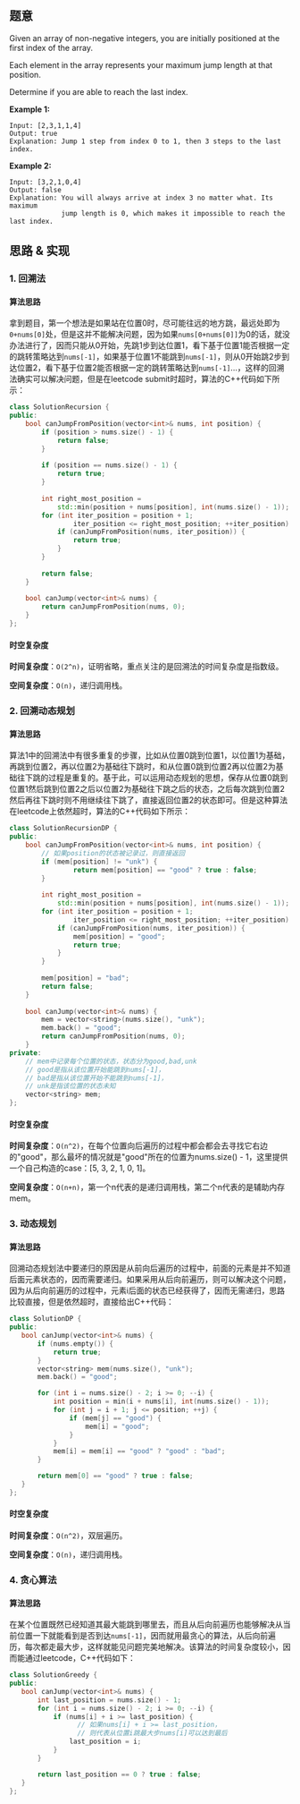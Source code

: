 ## 题意

Given an array of non-negative integers, you are initially positioned at the first index of the array.

Each element in the array represents your maximum jump length at that position.

Determine if you are able to reach the last index.

**Example 1:**

```
Input: [2,3,1,1,4]
Output: true
Explanation: Jump 1 step from index 0 to 1, then 3 steps to the last index.
```

**Example 2:**

```
Input: [3,2,1,0,4]
Output: false
Explanation: You will always arrive at index 3 no matter what. Its maximum
             jump length is 0, which makes it impossible to reach the last index.
```

## 思路 & 实现

### 1. 回溯法

#### **算法思路**

拿到题目，第一个想法是如果站在位置0时，尽可能往远的地方跳，最远处即为`0+nums[0]`处，但是这并不能解决问题，因为如果`nums[0+nums[0]]`为0的话，就没办法进行了，因而只能从0开始，先跳1步到达位置1，看下基于位置1能否根据一定的跳转策略达到`nums[-1]`，如果基于位置1不能跳到`nums[-1]`，则从0开始跳2步到达位置2，看下基于位置2能否根据一定的跳转策略达到`nums[-1]`...，这样的回溯法确实可以解决问题，但是在leetcode submit时超时，算法的C++代码如下所示：

```C++
class SolutionRecursion {
public:
    bool canJumpFromPosition(vector<int>& nums, int position) {
        if (position > nums.size() - 1) {
            return false;
        }
        
        if (position == nums.size() - 1) {
            return true;
        }
        
        int right_most_position = 
            std::min(position + nums[position], int(nums.size() - 1));
        for (int iter_position = position + 1; 
                iter_position <= right_most_position; ++iter_position) {
            if (canJumpFromPosition(nums, iter_position)) {
                return true;
            }
        }
        
        return false;
    }
    
    bool canJump(vector<int>& nums) {
        return canJumpFromPosition(nums, 0);
    }
};
```

#### **时空复杂度**

**时间复杂度**：`O(2^n)`，证明省略，重点关注的是回溯法的时间复杂度是指数级。

**空间复杂度**：`O(n)`，递归调用栈。

### 2. 回溯动态规划

#### **算法思路**

算法1中的回溯法中有很多重复的步骤，比如从位置0跳到位置1，以位置1为基础，再跳到位置2，再以位置2为基础往下跳时，和从位置0跳到位置2再以位置2为基础往下跳的过程是重复的。基于此，可以运用动态规划的思想，保存从位置0跳到位置1然后跳到位置2之后以位置2为基础往下跳之后的状态，之后每次跳到位置2然后再往下跳时则不用继续往下跳了，直接返回位置2的状态即可。但是这种算法在leetcode上依然超时，算法的C++代码如下所示：

```C++
class SolutionRecursionDP {
public:
    bool canJumpFromPosition(vector<int>& nums, int position) {
      	// 如果position的状态被记录过，则直接返回
        if (mem[position] != "unk") {
        		return mem[position] == "good" ? true : false;
        }
        
        int right_most_position = 
            std::min(position + nums[position], int(nums.size() - 1));
        for (int iter_position = position + 1; 
                iter_position <= right_most_position; ++iter_position) {
            if (canJumpFromPosition(nums, iter_position)) {
                mem[position] = "good";
              	return true;
            }
        }
        
        mem[position] = "bad";
      	return false;
    }
    
    bool canJump(vector<int>& nums) {
        mem = vector<string>(nums.size(), "unk");
        mem.back() = "good";
        return canJumpFromPosition(nums, 0);
    }
private:
  	// mem中记录每个位置的状态，状态分为good,bad,unk
  	// good是指从该位置开始能跳到nums[-1]，
  	// bad是指从该位置开始不能跳到nums[-1]，
  	// unk是指该位置的状态未知
    vector<string> mem;
};
```

#### **时空复杂度**

**时间复杂度**：`O(n^2)`，在每个位置向后遍历的过程中都会都会去寻找它右边的"good"，那么最坏的情况就是"good"所在的位置为nums.size() - 1，这里提供一个自己构造的case：[5, 3, 2, 1, 0, 1]。

**空间复杂度**：`O(n+n)`，第一个n代表的是递归调用栈，第二个n代表的是辅助内存mem。

### 3. 动态规划

#### **算法思路**

回溯动态规划法中要递归的原因是从前向后遍历的过程中，前面的元素是并不知道后面元素状态的，因而需要递归。如果采用从后向前遍历，则可以解决这个问题，因为从后向前遍历的过程中，元素i后面的状态已经获得了，因而无需递归，思路比较直接，但是依然超时，直接给出C++代码：

```C++
class SolutionDP {
public:
   bool canJump(vector<int>& nums) {
       if (nums.empty()) {
           return true;
       }
       vector<string> mem(nums.size(), "unk");
       mem.back() = "good";

       for (int i = nums.size() - 2; i >= 0; --i) {
           int position = min(i + nums[i], int(nums.size() - 1));
           for (int j = i + 1; j <= position; ++j) {
               if (mem[j] == "good") {
                   mem[i] = "good";
               }
           }
           mem[i] = mem[i] == "good" ? "good" : "bad";
       }

       return mem[0] == "good" ? true : false;
   } 
};
```

#### **时空复杂度**

**时间复杂度**：`O(n^2)`，双层遍历。

**空间复杂度**：`O(n)`，递归调用栈。

### 4. 贪心算法

#### **算法思路**

在某个位置既然已经知道其最大能跳到哪里去，而且从后向前遍历也能够解决从当前位置一下就能看到是否到达`nums[-1]`，因而就用最贪心的算法，从后向前遍历，每次都走最大步，这样就能见问题完美地解决。该算法的时间复杂度较小，因而能通过leetcode，C++代码如下：

```C++
class SolutionGreedy {
public:
   bool canJump(vector<int>& nums) {
       int last_position = nums.size() - 1;
       for (int i = nums.size() - 2; i >= 0; --i) {
           if (nums[i] + i >= last_position) {
           		 // 如果nums[i] + i >= last_position，
             	 // 则代表从位置i跳最大步nums[i]可以达到最后
               last_position = i;
           }
       }

       return last_position == 0 ? true : false;
   }
};
```

